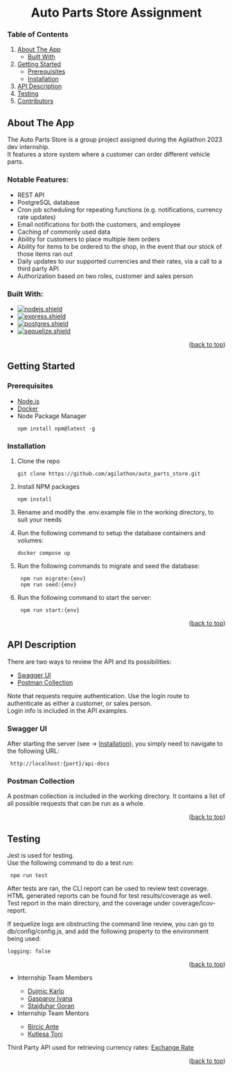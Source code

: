 # <a name="readme-top"></a>

<h1 align="center">Auto Parts Store Assignment</h1>

  <h3>Table of Contents</h3>
  <ol>
    <li>
      <a href="#about-the-app">About The App</a>
      <ul>
        <li><a href="#built-with">Built With</a></li>
      </ul>
    </li>
    <li>
      <a href="#getting-started">Getting Started</a>
      <ul>
        <li><a href="#prerequisites">Prerequisites</a></li>
        <li><a href="#installation">Installation</a></li>
      </ul>
    </li>
    <li><a href="#api-description">API Description</a></li>
    <li><a href="#testing">Testing</a></li>
    <li><a href="#testing">Contributors</a></li>
  </ol>

## About The App

The Auto Parts Store is a group project assigned during the Agilathon 2023 dev internship.<br>
It features a store system where a customer can order different vehicle parts.

### Notable Features:
* REST API
* PostgreSQL database
* Cron job scheduling for repeating functions (e.g. notifications, currency rate updates)
* Email notifications for both the customers, and employee
* Caching of commonly used data
* Ability for customers to place multiple item orders
* Ability for items to be ordered to the shop, in the event that our stock of those items ran out
* Daily updates to our supported currencies and their rates, via a call to a third party API
* Authorization based on two roles, customer and sales person

### Built With:

* [![nodejs.shield]][nodejs.url]
* [![express.shield]][express.url]
* [![postgres.shield]][postgres.url]
* [![sequelize.shield]][sequelize.url]

<p align="right">(<a href="#readme-top">back to top</a>)</p>


## Getting Started

### Prerequisites
* [Node.js](https://nodejs.org/en/)
* [Docker](https://www.docker.com/)
* Node Package Manager
  ```
  npm install npm@latest -g
  ```

### Installation

1. Clone the repo
   ```
   git clone https://github.com/agilathon/auto_parts_store.git
   ```
2. Install NPM packages
   ```
   npm install
   ```
3. Rename and modify the .env.example file in the working directory, to suit your needs

4. Run the following command to setup the database containers and volumes:
   ```
   docker compose up
   ```

5. Run the following commands to migrate and seed the database:
   ```
    npm run migrate:{env}
    npm run seed:{env}
   ```
   
6. Run the following command to start the server:
   ```
    npm run start:{env}
   ```
 
<p align="right">(<a href="#readme-top">back to top</a>)</p>


## API Description
There are two ways to review the API and its possibilities:
* <a href="#swagger-ui">Swagger UI</a>
* <a href="#postman-collection">Postman Collection</a>

Note that requests require authentication. Use the login route to authenticate as either a customer, or sales person.<br>
Login info is included in the API examples.

### Swagger UI
After starting the server (see -> <a href="#installation">Installation</a>), you simply need to navigate to the following URL:
   ```
    http://localhost:{port}/api-docs
   ```

### Postman Collection
A postman collection is included in the working directory. It contains a list of all possible requests that can be run as a whole.

<p align="right">(<a href="#readme-top">back to top</a>)</p>


## Testing

Jest is used for testing.<br>
Use the following command to do a test run:
   ```
    npm run test
   ```
After tests are ran, the CLI report can be used to review test coverage. <br>
HTML generated reports can be found for test results/coverage as well. Test report in the main directory, and the coverage under coverage/lcov-report.

If sequelize logs are obstructing the command line review, you can go to db/config/config.js, and add the following property to the environment being used:
```
logging: false
```

<p align="right">(<a href="#readme-top">back to top</a>)</p>

<ul>
  <li>Internship Team Members</li>
    <ul>
      <li><a href="https://github.com/KaDujmic">Dujmic Karlo</a></li>
      <li><a href="https://github.com/igaspa">Gasparov Ivana</a></li>
      <li><a href="https://github.com/Goran501">Stajduhar Goran</a></li>
    </ul>
  <li>Internship Team Mentors</li>
    <ul>
      <li><a href="https://github.com/antebircic">Bircic Ante</a></li>
      <li><a href="https://github.com/tkutlesa">Kutlesa Toni</a></li>
    </ul>
</ul>

Third Party API used for retrieving currency rates: <a href="https://exchangerate.host/#/">Exchange Rate</a>

<p align="right">(<a href="#readme-top">back to top</a>)</p>

[nodejs.shield]: https://img.shields.io/badge/node.js-6DA55F?style=for-the-badge&logo=node.js&logoColor=white
[nodejs.url]: https://nodejs.org/en/
[express.shield]: https://img.shields.io/badge/express.js-%23404d59.svg?style=for-the-badge&logo=express&logoColor=%2361DAFB
[express.url]: https://expressjs.com
[postgres.shield]: https://img.shields.io/badge/postgres-%23316192.svg?style=for-the-badge&logo=postgresql&logoColor=white
[postgres.url]: https://www.postgresql.org/
[sequelize.shield]: https://img.shields.io/badge/Sequelize-52B0E7?style=for-the-badge&logo=Sequelize&logoColor=white
[sequelize.url]: https://sequelize.org/
